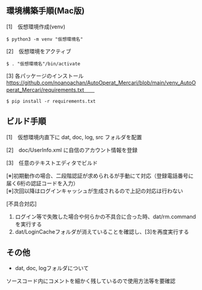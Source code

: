 ## 環境構築手順(Mac版)　　

[1]　仮想環境作成(venv)　　
```
$ python3 -m venv "仮想環境名"　　
```

[2]　仮想環境をアクティブ　　
```
$ . "仮想環境名"/bin/activate　　
```

[3] 各パッケージのインストール　　
https://github.com/noanoachan/AutoOperat_Mercari/blob/main/venv_AutoOperat_Mercari/requirements.txt　　
```
$ pip install -r requirements.txt
```

## ビルド手順　　
[1]　仮想環境内直下に dat, doc, log, src フォルダを配置　　

[2]　doc/UserInfo.xml に自信のアカウント情報を登録

[3]　任意のテキストエディタでビルド　　

[※]初期動作の場合、二段階認証が求められるが手動にて対応（登録電話番号に届く6桁の認証コードを入力）  
[※]次回以降はログインキャッシュが生成されるので上記の対応は行わない　　


[不具合対応]
1. ログイン等で失敗した場合や何らかの不具合に合った時、dat/rm.command を実行する　　
2. dat/LoginCacheフォルダが消えていることを確認し、[3]を再度実行する　　

## その他　　
- dat, doc, logフォルダについて　　

ソースコード内にコメントを細かく残しているので使用方法等を要確認　　
